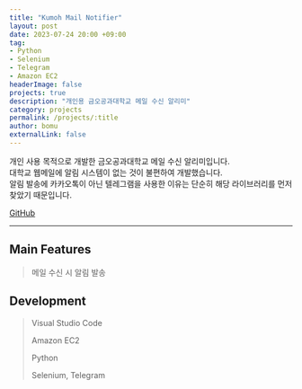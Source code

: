 ```yaml
---
title: "Kumoh Mail Notifier"
layout: post
date: 2023-07-24 20:00 +09:00
tag:
- Python
- Selenium
- Telegram
- Amazon EC2
headerImage: false
projects: true
description: "개인용 금오공과대학교 메일 수신 알리미"
category: projects
permalink: /projects/:title
author: bomu
externalLink: false
---
```


개인 사용 목적으로 개발한 금오공과대학교 메일 수신 알리미입니다.  
대학교 웹메일에 알림 시스템이 없는 것이 불편하여 개발했습니다.  
알림 발송에 카카오톡이 아닌 텔레그램을 사용한 이유는 단순히 해당 라이브러리를 먼저 찾았기 때문입니다.

[GitHub](https://github.com/devbomu/Kumoh-Mail-Notifier)

---

## Main Features
> 메일 수신 시 알림 발송

## Development
> Visual Studio Code
> 
> Amazon EC2
> 
> Python
> 
> Selenium, Telegram